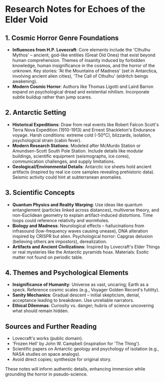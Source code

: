 # Research Notes for Echoes of the Elder Void

## 1. Cosmic Horror Genre Foundations
- **Influences from H.P. Lovecraft**: Core elements include the 'Cthulhu Mythos' – ancient, god-like entities (Great Old Ones) that exist beyond human comprehension. Themes of insanity induced by forbidden knowledge, human insignificance in the cosmos, and the horror of the unknown. Key stories: 'At the Mountains of Madness' (set in Antarctica, involving ancient alien cities), 'The Call of Cthulhu' (eldritch beings awakening).
- **Modern Cosmic Horror**: Authors like Thomas Ligotti and Laird Barron expand on psychological dread and existential nihilism. Incorporate subtle buildup rather than jump scares.

## 2. Antarctic Setting
- **Historical Expeditions**: Draw from real events like Robert Falcon Scott's Terra Nova Expedition (1910-1913) and Ernest Shackleton's Endurance voyage. Harsh conditions: extreme cold (-50°C), blizzards, isolation, psychological strain (cabin fever).
- **Modern Research Stations**: Modeled after McMurdo Station or Amundsen-Scott South Pole Station. Include details like modular buildings, scientific equipment (seismographs, ice cores), communication challenges, and supply limitations.
- **Geological/Environmental Details**: Antarctic ice sheets hold ancient artifacts (inspired by real ice core samples revealing prehistoric data). Seismic activity could hint at subterranean anomalies.

## 3. Scientific Concepts
- **Quantum Physics and Reality Warping**: Use ideas like quantum entanglement (particles linked across distances), multiverse theory, and non-Euclidean geometry to explain artifact-induced distortions. Time loops could reference relativity and wormholes.
- **Biology and Madness**: Neurological effects – hallucinations from infrasound (low-frequency waves causing unease), DNA alteration inspired by CRISPR but alien. Psychological horror: Capgras delusion (believing others are impostors), derealization.
- **Artifacts and Ancient Civilizations**: Inspired by Lovecraft's Elder Things or real mysteries like the Antarctic pyramids hoax. Materials: Exotic matter not found on periodic table.

## 4. Themes and Psychological Elements
- **Insignificance of Humanity**: Universe as vast, uncaring; Earth as a speck. Reference cosmic scales (e.g., Voyager Golden Record's futility).
- **Sanity Mechanics**: Gradual descent – initial skepticism, denial, acceptance leading to breakdown. Use unreliable narrators.
- **Ethical Dilemmas**: Curiosity vs. danger; hubris of science uncovering what should remain hidden.

## Sources and Further Reading
- Lovecraft's works (public domain).
- 'Frozen Hell' by John W. Campbell (inspiration for 'The Thing').
- Scientific papers on Antarctic geology and psychology of isolation (e.g., NASA studies on space analogs).
- Avoid direct copies; synthesize for original story.

These notes will inform authentic details, enhancing immersion while grounding the horror in pseudo-science.